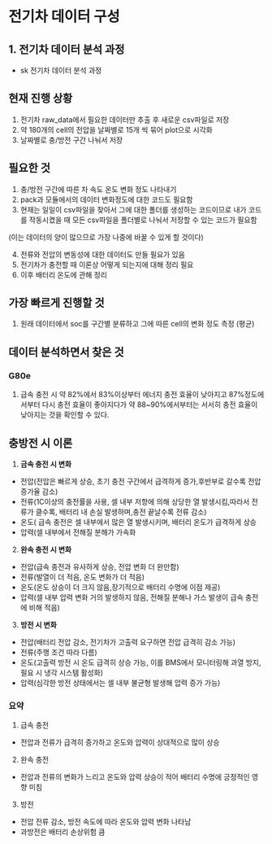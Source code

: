 # 전기차 데이터 구성
## 1. 전기차 데이터 분석 과정
- sk 전기차 데이터 분석 과정

## 현재 진행 상황
1. 전기차 raw_data에서 필요한 데이터만 추출 후 새로운 csv파일로 저장
2. 약 180개의 cell의 전압을 날짜별로 15개 씩 묶어 plot으로 시각화
3. 날짜별로 충/방전 구간 나눠서 저장

## 필요한 것
1. 충/방전 구간에 따른 차 속도 온도 변화 정도 나타내기
2. pack과 모듈에서의 데이터 변화정도에 대한 코드도 필요함
3. 현재는 일일이 csv파일을 찾아서 그에 대한 폴더를 생성하는 코드이므로 내가 코드를 작동시켰을 때 모든 csv파일을 폴더별로 나눠서 저장할 수 있는 코드가 필요함

 (이는 데이터의 양이 많으므로 가장 나중에 바꿀 수 있게 할 것이다)

4. 전류와 전압의 변동성에 대한 데이터도 만들 필요가 있음
5. 전기차가 충전할 때 이론상 어떻게 되는지에 대해 정리 필요
6. 이후 배터리 온도에 관해 정리

## 가장 빠르게 진행할 것
1. 원래 데이터에서 soc를 구간별 분류하고 그에 따른 cell의 변화 정도 측정 (평균)
## 데이터 분석하면서 찾은 것
### G80e
1. 급속 충전 시 약 82%에서 83%이상부터 에너지 충전 효율이 낮아지고 87%정도에서부터 다시 충전 효율이 좋아지다가 약 88~90%에서부터는 서서히 충전 효율이 낮아지는 것을 확인할 수 있다.

## 충방전 시 이론
1. **금속 충전 시 변화**
- 전압(전압은 빠르게 상승, 초기 충전 구간에서 급격하게 증가,후반부로 갈수록 전압 증가율 감소)
- 전류(1C이상의 충전률을 사용, 셀 내부 저항에 의해 상당한 열 발생시킴,따라서 전류가 클수록, 배터리 내 손실 발생하며,충전 끝날수록 전류 감소)
- 온도( 급속 충전은 셀 내부에서 많은 열 발생시키며, 배터리 온도가 급격하게 상승
- 압력(셀 내부에서 전해질 분해가 가속화
2. **완속 충전 시 변화**
- 전압(급속 충전과 유사하게 상승, 전압 변화 더 완만함)
- 전류(발열이 더 적음, 온도 변화가 더 적음)
- 온도(온도 상승이 더 크지 않음,장기적으로 배터리 수명에 이점 제공)
- 압력(셀 내부 압력 변화 거의 발생하지 않음, 전해질 분해나 가스 발생이 급속 충전에 비해 적음)
3. **방전 시 변화**
- 전압(배터리 전압 감소, 전기차가 고출력 요구하면 전압 급격히 감소 가능)
- 전류(주행 조건 따라 다름)
- 온도(고출력 방전 시 온도 급격히 상승 가능, 이를 BMS에서 모니터링해 과열 방지, 필요 시 냉각 시스템 활성화)
- 압력(심각한 방전 상태에서는 셀 내부 불균형 발생해 압력 증가 가능)

### 요약
1. 급속 충전
- 전압과 전류가 급격히 증가하고 온도와 압력이 상대적으로 많이 상승
2. 완속 충전
- 전압과 전류의 변화가 느리고 온도와 압력 상승이 적어 배터리 수명에 긍정적인 영향 미침
3. 방전
- 전압 전류 감소, 방전 속도에 따라 온도와 압력 변화 나타남
- 과방전은 배터리 손상위험 큼
